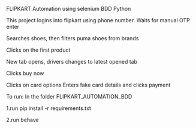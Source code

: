 FLIPKART Automation using selenium BDD Python


This project logins into flipkart using phone number.
Waits for manual OTP enter 

Searches shoes, then filters puma shoes from brands

Clicks on the first product

New tab opens, drivers changes to latest opened tab

Clicks buy now

Clicks on card options
Enters fake card details and clicks payment


To run: In the folder FLIPKART_AUTOMATION_BDD

1.run pip install -r requirements.txt

2.run behave